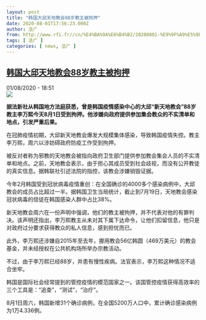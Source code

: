 ```yaml
---
layout: post
title: "韩国大邱天地教会88岁教主被拘押"
date: 2020-08-01T17:56:23.000Z
author: 法广
from: http://www.rfi.fr//cn/%E4%BA%9A%E6%B4%B2/20200801-%E9%9F%A9%E5%9B%BD%E5%A4%A7%E9%82%B1%E5%A4%A9%E5%9C%B0%E6%95%99%E4%BC%9A88%E5%B2%81%E6%95%99%E4%B8%BB%E8%A2%AB%E6%8B%98%E6%8A%BC
tags: [ 法广 ]
categories: [ news, 法广 ]
---
```

<!--1596304583000-->
[韩国大邱天地教会88岁教主被拘押](http://www.rfi.fr//cn/%E4%BA%9A%E6%B4%B2/20200801-%E9%9F%A9%E5%9B%BD%E5%A4%A7%E9%82%B1%E5%A4%A9%E5%9C%B0%E6%95%99%E4%BC%9A88%E5%B2%81%E6%95%99%E4%B8%BB%E8%A2%AB%E6%8B%98%E6%8A%BC)
------

<div>
<div>01/08/2020 - 18:51</div><img src="https://s.rfi.fr/media/display/a6374f5e-5c5e-11ea-ac9c-005056a98db9/w:310/p:16x9/08b4d8fec82e94c30699200aa3b94066190c5b01.jpg"><p><strong>据法新社从韩国地方法庭获悉，曾是韩国疫情感染中心的大邱“新天地教会”88岁教主李万熙今天8月1日受到拘押。他涉嫌向政府提供参加集会教众的不实清单和地点，引发严重后果。</strong></p><div class="t-content__body u-clearfix"><div class="m-interstitial"></div><p>在冠肺疫情初期，大邱新天地教会爆发大规模集体感染，导致韩国疫情失控。教主李万熙，周六以涉妨碍政府防疫工作受到拘押。</p><p>被反对者称为邪教的天地教会被指向政府卫生部门提供参加教会集会人员的不实清单和地点。之前，天地教会表示，由于担心其成员受到社会歧视，而没有公开教徒的真实信息。据韩联社引述法院的指控，该教会涉嫌销毁证据。</p><p>今年2月韩国受到冠状病毒疫情重创：在全国确诊的4000多个感染病例中，大邱教会的成员占比超过一半。据韩国卫生当局统计，截止到7月19日，天地教会感染冠状病毒的信徒在韩国感染人群中占比38%。</p><p>新天地教会周六在一份声明中强调，他们的教主被拘押，并不代表对他的有罪判决。该声明还指出，李万熙教主从未对其下属下达命令，让他们扣留信息，他只是对政府过分要求获得教众的私人信息，感到担忧而已。</p><p>此外，李万熙还涉嫌自2015年至去年，挪用教会56亿韩圆（469万美元）的教会基金，并未经授权在公共机构场所举办宗教活动。</p><p>不过，由于李万熙已经88岁，并患有慢性疾病。法官表示，李万熙这种情况不适合坐牢。</p><p>韩国是国际社会经常提到的管控疫情的模范国家之一。该国管控疫情获得高效率的三个工具是：“追查”，“测试”，“治疗”。</p><p>8月1日周六，韩国新增31个确诊病例，在全国5200万人口中，累计确诊感染病例为1万4.336例。</p><p> </p><div class="o-self-promo o-self-promo--nl o-self-promo--hidden" data-selfpromo-newsletter></div><div class="o-self-promo o-self-promo--app o-self-promo--hidden" data-selfpromo-app></div></div>
</div>

